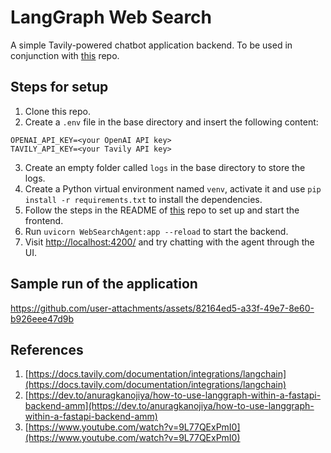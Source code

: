 # LangGraph Web Search
A simple Tavily-powered chatbot application backend. To be used in conjunction with [this](https://github.com/Bala179/langgraph-web-search-frontend) repo.

## Steps for setup
1. Clone this repo.
2. Create a `.env` file in the base directory and insert the following content:
```
OPENAI_API_KEY=<your OpenAI API key>
TAVILY_API_KEY=<your Tavily API key>
```
3. Create an empty folder called `logs` in the base directory to store the logs.
4. Create a Python virtual environment named `venv`, activate it and use `pip install -r requirements.txt` to install the dependencies.
5. Follow the steps in the README of [this](https://github.com/Bala179/langgraph-web-search-frontend) repo to set up and start the frontend.
6. Run `uvicorn WebSearchAgent:app --reload` to start the backend.
7. Visit [http://localhost:4200/](http://localhost:4200/) and try chatting with the agent through the UI.

## Sample run of the application

https://github.com/user-attachments/assets/82164ed5-a33f-49e7-8e60-b926eee47d9b



## References
1. [https://docs.tavily.com/documentation/integrations/langchain](https://docs.tavily.com/documentation/integrations/langchain)
2. [https://dev.to/anuragkanojiya/how-to-use-langgraph-within-a-fastapi-backend-amm](https://dev.to/anuragkanojiya/how-to-use-langgraph-within-a-fastapi-backend-amm)
3. [https://www.youtube.com/watch?v=9L77QExPmI0](https://www.youtube.com/watch?v=9L77QExPmI0)

